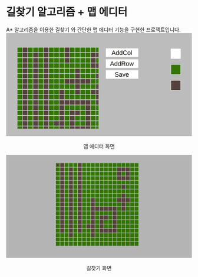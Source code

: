 # 길찾기 알고리즘 + 맵 에디터
A* 알고리즘을 이용한 길찾기 와 간단한 맵 에디터 기능을 구현한 프로젝트입니다.
<img src = "MapEditor.gif">
<p align="center">
맵 에디터 화면
</p>
<img src = "PathFind.gif">
<p align="center">
길찾기 화면
</p>
